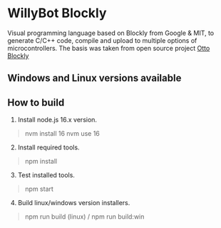 # WillyBot Blockly

Visual programming language based on Blockly from Google & MIT, to generate C/C++ code, 
compile and upload to multiple options of microcontrollers.
The basis was taken from open source project [Otto Blockly](https://github.com/OttoDIY/blockly)

## Windows and Linux versions available

## How to build
1. Install node.js 16.x version.
>nvm install 16
>nvm use 16
2. Install required tools.
>npm install
3. Test installed tools.
>npm start
4. Build linux/windows version installers.
>npm run build (linux) / npm run build:win

